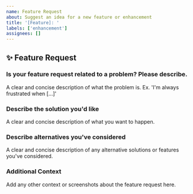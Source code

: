 ```yaml
---
name: Feature Request
about: Suggest an idea for a new feature or enhancement
title: '[Feature]: '
labels: ['enhancement']
assignees: []
---
```


## ✨ Feature Request

### Is your feature request related to a problem? Please describe.
A clear and concise description of what the problem is. Ex. 'I'm always frustrated when [...]'

### Describe the solution you'd like
A clear and concise description of what you want to happen.

### Describe alternatives you've considered
A clear and concise description of any alternative solutions or features you've considered.

### Additional Context
Add any other context or screenshots about the feature request here.
